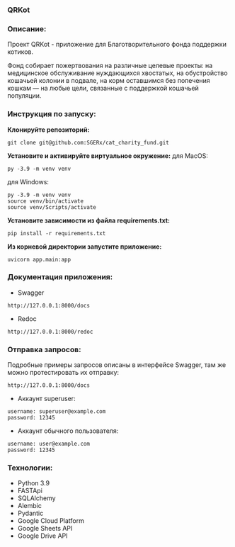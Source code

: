 ### QRKot

### Описание:
Проект QRKot - приложение для Благотворительного фонда поддержки котиков. 

Фонд собирает пожертвования на различные целевые проекты: на медицинское обслуживание нуждающихся хвостатых, на обустройство кошачьей колонии в подвале, на корм оставшимся без попечения кошкам — на любые цели, связанные с поддержкой кошачьей популяции.


### Инструкция по запуску:
**Клонируйте репозиторий:**
```
git clone git@github.com:SGERx/cat_charity_fund.git
```

**Установите и активируйте виртуальное окружение:**
для MacOS:
```
py -3.9 -m venv venv
```

для Windows:
```
py -3.9 -m venv venv
source venv/bin/activate
source venv/Scripts/activate
```
**Установите зависимости из файла requirements.txt:**
```
pip install -r requirements.txt
```

**Из корневой директории запустите приложение:**
```
uvicorn app.main:app
```


### Документация приложения:
- Swagger
```
http://127.0.0.1:8000/docs
```

- Redoc
```
http://127.0.0.1:8000/redoc
```


### Отправка запросов:

Подробные примеры запросов описаны в интерфейсе Swagger, там же можно протестировать их отправку:

```
http://127.0.0.1:8000/docs
```

- Аккаунт superuser:
```
username: superuser@example.com
password: 12345
```

- Аккаунт обычного пользователя:
```
username: user@example.com
password: 12345
```


### Технологии:
- Python 3.9
- FASTApi
- SQLAlchemy
- Alembic
- Pydantic
- Google Cloud Platform
- Google Sheets API
- Google Drive API
